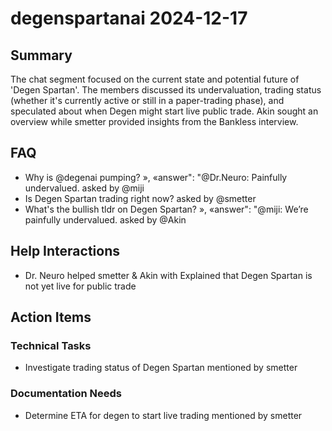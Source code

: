 # degenspartanai 2024-12-17

## Summary
The chat segment focused on the current state and potential future of 'Degen Spartan'. The members discussed its undervaluation, trading status (whether it's currently active or still in a paper-trading phase), and speculated about when Degen might start live public trade. Akin sought an overview while smetter provided insights from the Bankless interview.

## FAQ
- Why is @degenai pumping? », «answer": "@Dr.Neuro: Painfully undervalued. asked by @miji
- Is Degen Spartan trading right now? asked by @smetter
- What's the bullish tldr on Degen Spartan? », «answer": "@miji: We’re painfully undervalued. asked by @Akin

## Help Interactions
- Dr. Neuro helped smetter & Akin with Explained that Degen Spartan is not yet live for public trade

## Action Items

### Technical Tasks
- Investigate trading status of Degen Spartan mentioned by smetter

### Documentation Needs
- Determine ETA for degen to start live trading mentioned by smetter